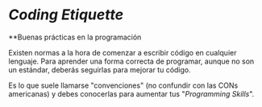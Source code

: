 # *Coding Etiquette*
**Buenas prácticas en la programación

Existen normas a la hora de comenzar a escribir código en cualquier lenguaje. Para aprender una forma correcta de programar, aunque no son un estándar, deberás seguirlas para mejorar tu código.

Es lo que suele llamarse "convenciones" (no confundir con las CONs americanas) y debes conocerlas para aumentar tus "*Programming Skills*".
